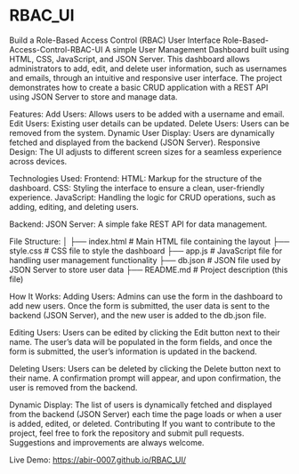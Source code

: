 # RBAC_UI
Build a Role-Based Access Control (RBAC) User Interface
Role-Based-Access-Control-RBAC-UI
A simple User Management Dashboard built using HTML, CSS, JavaScript, and JSON Server. This dashboard allows administrators to add, edit, and delete user information, such as usernames and emails, through an intuitive and responsive user interface. The project demonstrates how to create a basic CRUD application with a REST API using JSON Server to store and manage data.

Features:
Add Users: Allows users to be added with a username and email. Edit Users: Existing user details can be updated. Delete Users: Users can be removed from the system. Dynamic User Display: Users are dynamically fetched and displayed from the backend (JSON Server). Responsive Design: The UI adjusts to different screen sizes for a seamless experience across devices.

Technologies Used:
Frontend:
HTML: Markup for the structure of the dashboard. CSS: Styling the interface to ensure a clean, user-friendly experience. JavaScript: Handling the logic for CRUD operations, such as adding, editing, and deleting users.

Backend:
JSON Server: A simple fake REST API for data management.

File Structure:
│
├── index.html            # Main HTML file containing the layout
├── style.css             # CSS file to style the dashboard
├── app.js                # JavaScript file for handling user management functionality
├── db.json               # JSON file used by JSON Server to store user data
├── README.md             # Project description (this file)

How It Works:
Adding Users:
Admins can use the form in the dashboard to add new users. Once the form is submitted, the user data is sent to the backend (JSON Server), and the new user is added to the db.json file.

Editing Users:
Users can be edited by clicking the Edit button next to their name. The user’s data will be populated in the form fields, and once the form is submitted, the user’s information is updated in the backend.

Deleting Users:
Users can be deleted by clicking the Delete button next to their name. A confirmation prompt will appear, and upon confirmation, the user is removed from the backend.

Dynamic Display:
The list of users is dynamically fetched and displayed from the backend (JSON Server) each time the page loads or when a user is added, edited, or deleted. Contributing If you want to contribute to the project, feel free to fork the repository and submit pull requests. Suggestions and improvements are always welcome.



Live Demo:
https://abir-0007.github.io/RBAC_UI/
